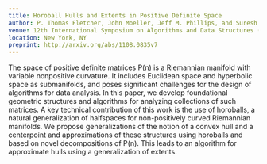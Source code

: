 ```yaml
---
title: Horoball Hulls and Extents in Positive Definite Space
author: P. Thomas Fletcher, John Moeller, Jeff M. Phillips, and Suresh Venkatasubramanian
venue: 12th International Symposium on Algorithms and Data Structures (ADSS)
location: New York, NY
preprint: http://arxiv.org/abs/1108.0835v7
---
```


The space of positive definite matrices P(n) is a Riemannian manifold with variable nonpositive curvature.
It includes Euclidean space and hyperbolic space as submanifolds, and poses significant challenges for the design of algorithms for data analysis.
In this paper, we develop foundational geometric structures and algorithms for analyzing collections of such matrices.
A key technical contribution of this work is the use of horoballs, a natural generalization of halfspaces for non-positively curved Riemannian manifolds.
We propose generalizations of the notion of a convex hull and a centerpoint and approximations of these structures using horoballs and based on novel decompositions of P(n).
This leads to an algorithm for approximate hulls using a generalization of extents.